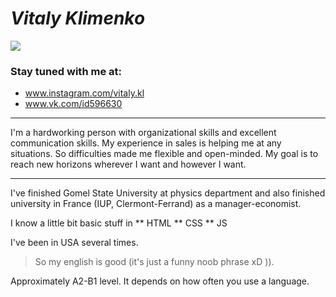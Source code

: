 # ***Vitaly Klimenko***

<Img src="https://sun1.velcom-by-minsk.userapi.com/s/v1/ig2/SNZHeWYEIMozJ4JJzb2TR4TQy-6y4ZfbE91BdaupyZKdcAR8_nVDmaQ2_YhxeHPod4S_ZK56PK7tubk3YCdHSvON.jpg?size=200x200&quality=96&crop=15,312,1049,1049&ava=1">
  

### Stay tuned with me at:
  * www.instagram.com/vitaly.kl
  * www.vk.com/id596630
  
  **************************
I'm a hardworking person with organizational skills and excellent communication skills. My experience in sales is helping me at any situations. So difficulties made me flexible and open-minded. My goal is to reach new horizons wherever I want and however I want.
  **************************
I've finished Gomel State University at physics department and also finished university in France (IUP, Clermont-Ferrand) as a manager-economist.

  
I know a little bit basic stuff in
  ** HTML
  ** CSS
  ** JS
 

I've been in USA several times. 
  >So my english is good (it's just a funny noob phrase xD )). 

  Approximately A2-B1 level. It depends on how often you use a language.
